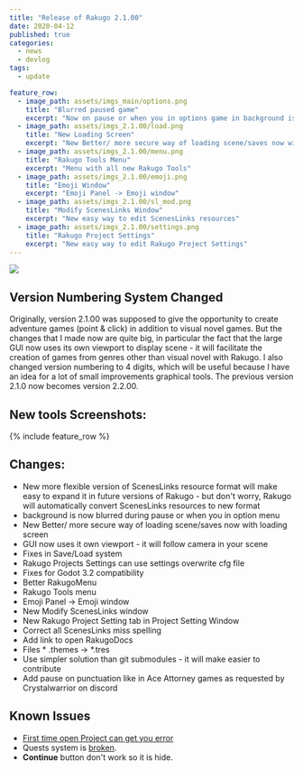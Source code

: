 ```yaml
---
title: "Release of Rakugo 2.1.00"
date: 2020-04-12
published: true
categories:
  - news
  - devlog
tags:
  - update

feature_row:
  - image_path: assets/imgs_main/options.png
    title: "Blurred paused game"
    excerpt: "Now on pause or when you in options game in background is blured"
  - image_path: assets/imgs_2.1.00/load.png
    title: "New Loading Screen"
    excerpt: "New Better/ more secure way of loading scene/saves now with loading screen"
  - image_path: assets/imgs_2.1.00/menu.png
    title: "Rakugo Tools Menu"
    excerpt: "Menu with all new Rakugo Tools"
  - image_path: assets/imgs_2.1.00/emoji.png
    title: "Emoji Window"
    excerpt: "Emoji Panel -> Emoji window"
  - image_path: assets/imgs_2.1.00/sl_mod.png
    title: "Modify ScenesLinks Window"
    excerpt: "New easy way to edit ScenesLinks resources"
  - image_path: assets/imgs_2.1.00/settings.png
    title: "Rakugo Project Settings"
    excerpt: "New easy way to edit Rakugo Project Settings"
---
```


![](devlogs/imgs_main/tools.png)

## Version Numbering System Changed

Originally, version 2.1.00 was supposed to give the opportunity to create adventure games (point & click) in addition to visual novel games. But the changes that I made now are quite big, in particular the fact that the large GUI now uses its own viewport to display scene - it will facilitate the creation of games from genres other than visual novel with Rakugo. I also changed version numbering to 4 digits, which will be useful because I have an idea for a lot of small improvements graphical tools. The previous version 2.1.0 now becomes version 2.2.00.

## New tools Screenshots:

{% include feature_row %}

## Changes:

- New more flexible version of ScenesLinks resource format will make easy to expand it in future versions of Rakugo - but don't worry, Rakugo will automatically convert ScenesLinks resources to new format
- background is now blurred during pause or when you in option menu
- New Better/ more secure way of loading scene/saves now with loading screen
- GUI now uses it own viewport - it will follow camera in your scene
- Fixes in Save/Load system
- Rakugo Projects Settings can use settings overwrite cfg file
- Fixes for Godot 3.2 compatibility
- Better RakugoMenu
- Rakugo Tools menu
- Emoji Panel -> Emoji window
- New Modify ScenesLinks window
- New Rakugo Project Setting tab in Project Setting Window
- Correct all ScenesLinks miss spelling
- Add link to open RakugoDocs
- Files * .themes -> *.tres
- Use simpler solution than git submodules - it will make easier to contribute
- Add pause on punctuation like in Ace Attorney games as requested by Crystalwarrior on discord

## Known Issues
- [First time open Project can get you error](https://jebedaia.itch.io/rakugo/devlog/130459/godot-321-error-when-project-opened-for-the-first-time)
- Quests system is [broken](https://github.com/rakugoteam/Rakugo-Dialogue-System/issues/339).
- **Continue** button don't work so it is hide.

